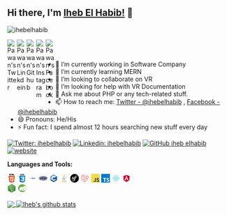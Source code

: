 ## Hi there, I'm [Iheb El Habib!](https://ihebelhabib.netlify.app) 👋
<p align="left"> <img src="https://komarev.com/ghpvc/?username=iheblhbib&label=Views&color=blueviolet&style=plastic" alt="ihebelhabib" /> </p>

<a href="https://twitter.com/ihebelhabib">
  <img align="left" alt="Pawan's Twitter" width="22px" src="https://cdn.jsdelivr.net/npm/simple-icons@v3/icons/twitter.svg" />
</a>
<a href="https://linkedin.com/in/iheb-el-habib">
  <img align="left" alt="Pawan's Linkdein" width="22px" src="https://cdn.jsdelivr.net/npm/simple-icons@v3/icons/linkedin.svg" />
</a>
<a href="https://github.com/iheblhbib">
  <img align="left" alt="Pawan's Github" width="22px" src="https://cdn.jsdelivr.net/npm/simple-icons@v3/icons/github.svg" />
</a>
<a href="https://instagram.com/ihebelhabib/">
  <img align="left" alt="Pawan's Instagram" width="22px" src="https://cdn.jsdelivr.net/npm/simple-icons@v3/icons/instagram.svg" />
</a>
<a href="https://www.facebook.com/ihebelhabib/">
  <img align="left" alt="Pawan's Facebook" width="22px" src="https://cdn.jsdelivr.net/npm/simple-icons@v3/icons/facebook.svg" />
</a>

<br/>
<br/>

- 🔭 I’m currently working in Software Company
- 🌱 I’m currently learning MERN
- 👯 I’m looking to collaborate on VR
- 🤔 I’m looking for help with VR Documentation
- 💬 Ask me about PHP or any tech-related stuff.
- 📫 How to reach me: [Twitter - @ihebelhabib](https://twitter.com/ihebelhabib) , [Facebook - @ihebelhabib](https://facebook.com/ihebelhabib)
- 😄 Pronouns: He/His
- ⚡ Fun fact: I spend almost 12 hours searching new stuff every day

[![Twitter: ihebelhabib](https://img.shields.io/twitter/follow/ihebelhabib?style=social)](https://twitter.com/ihebelhabib)
[![Linkedin: ihebelhabib](https://img.shields.io/badge/-ihebelhabib-blue?style=flat-square&logo=Linkedin&logoColor=white&link=https://www.linkedin.com/in/iheb-el-habib/)](https://www.linkedin.com/in/iheb-el-habib/)
[![GitHub iheb elhabib](https://img.shields.io/github/followers/iheblhbib?label=follow&style=social)](https://github.com/iheblhbib)
[![website](https://img.shields.io/badge/PortfolioWebsite-ihebelhabib.netlify.app-2648ff?style=flat-square&logo=google-chrome)](https://ihebelhabib.netlify.app/)

**Languages and Tools:**  


<code><img height="20" src="https://raw.githubusercontent.com/github/explore/80688e429a7d4ef2fca1e82350fe8e3517d3494d/topics/html/html.png"></code>
<code><img height="20" src="https://raw.githubusercontent.com/github/explore/80688e429a7d4ef2fca1e82350fe8e3517d3494d/topics/css/css.png"></code>
<code><img height="20" src="https://raw.githubusercontent.com/github/explore/80688e429a7d4ef2fca1e82350fe8e3517d3494d/topics/jquery/jquery.png"></code>
<code><img height="20" src="https://raw.githubusercontent.com/github/explore/80688e429a7d4ef2fca1e82350fe8e3517d3494d/topics/php/php.png"></code>
<code><img height="20" src="https://raw.githubusercontent.com/github/explore/80688e429a7d4ef2fca1e82350fe8e3517d3494d/topics/c/c.png"></code>
<code><img height="20" src="https://raw.githubusercontent.com/github/explore/80688e429a7d4ef2fca1e82350fe8e3517d3494d/topics/java/java.png"></code>
<code><img height="20" src="https://raw.githubusercontent.com/github/explore/80688e429a7d4ef2fca1e82350fe8e3517d3494d/topics/symfony/symfony.png"></code>
<code><img height="20" src="https://raw.githubusercontent.com/github/explore/80688e429a7d4ef2fca1e82350fe8e3517d3494d/topics/laravel/laravel.png"></code>
<code><img height="20" src="https://raw.githubusercontent.com/github/explore/80688e429a7d4ef2fca1e82350fe8e3517d3494d/topics/javascript/javascript.png"></code>
<code><img height="20" src="https://raw.githubusercontent.com/github/explore/80688e429a7d4ef2fca1e82350fe8e3517d3494d/topics/typescript/typescript.png"></code>
<code><img height="20" src="https://raw.githubusercontent.com/github/explore/80688e429a7d4ef2fca1e82350fe8e3517d3494d/topics/react/react.png"></code>
<code><img height="20" src="https://raw.githubusercontent.com/github/explore/80688e429a7d4ef2fca1e82350fe8e3517d3494d/topics/angular/angular.png"></code>    
<code><img height="20" src="https://raw.githubusercontent.com/github/explore/80688e429a7d4ef2fca1e82350fe8e3517d3494d/topics/nodejs/nodejs.png"></code> 
<code><img height="20" src="https://raw.githubusercontent.com/github/explore/80688e429a7d4ef2fca1e82350fe8e3517d3494d/topics/spring-boot/spring-boot.png"></code> 


<a href="https://github.com/iheblhbib">
  <img align="center" src="https://github-readme-stats.vercel.app/api/top-langs/?username=iheblhbib&theme=light&hide_langs_below=1" />
</a>
<a href="https://github.com/iheblhbib">
 <img align="center" src="https://github-readme-stats.vercel.app/api?username=iheblhbib&show_icons=true&theme=light&line_height=27" alt="Iheb's github stats"/>
</a>

